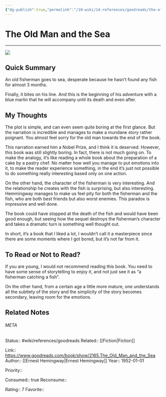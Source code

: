 ```yaml
---
{"dg-publish":true,"permalink":"/10-wiki/14-references/goodreads/the-old-man-and-the-sea-0684830493/","title":"The Old Man and the Sea"}
---
```


# The Old Man and the Sea
---
![](https://i.gr-assets.com/images/S/compressed.photo.goodreads.com/books/1329189714l/2165._SY475_.jpg)


## Quick Summary

An old fisherman goes to sea, desperate because he hasn’t found any fish for almost 3 months.

Finally, it bites on his line. And this is the beginning of his adventure with a blue marlin that he will accompany until its death and even after.

## My Thoughts

The plot is simple, and can even seem quite boring at the first glance. But the narration is incredible and manages to make a mundane story rather poignant. You almost feel sorry for the old man towards the end of the book.

This narration earned him a Nobel Prize, and I think it is deserved. However, this book was still slightly boring. In fact, there is not much going on. To make the analogy, it’s like reading a whole book about the preparation of a cake by a pastry chef. No matter how well you manage to put emotions into it, to make the reader experience something, in the end it’s just not possible to do something really interesting based only on one action.

On the other hand, the character of the fisherman is very interesting. And the relationship he creates with the fish is surprising, but also interesting. Hemmingway manages to make us feel pity for both the fisherman and the fish, who are both best friends but also worst enemies. This paradox is impressive and well done.

The book could have stopped at the death of the fish and would have been good enough, but seeing how the sequel destroys the fisherman’s character and takes a dramatic turn is something well thought out.

In short, it’s a book that I liked a lot, I wouldn’t call it a masterpiece since there are some moments where I got bored, but it’s not far from it.

## To Read or Not to Read?

If you are young, I would not recommend reading this book. You need to have some sense of storytelling to enjoy it, and not just see it as “a fisherman catching a fish”.

On the other hand, from a certain age a little more mature, one understands all the subtlety of the story and the simplicity of the story becomes secondary, leaving room for the emotions.


## Related Notes




###### META
Status:: #wiki/references/goodreads
Related:: [[Fiction\|Fiction]]

Link:: https://www.goodreads.com/book/show/2165.The_Old_Man_and_the_Sea
Author:: [[Ernest Hemingway\|Ernest Hemingway]]
Year:: 1952-01-01

Priority:: 

Consumed:: true
Reconsume:: 

Rating:: 7
Favorite:: 
